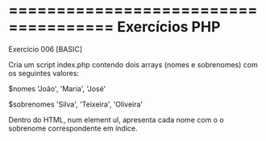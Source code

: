 =====================================
Exercícios PHP
=====================================
Exercício 006
[BASIC]

Cria um script index.php contendo dois arrays (nomes e sobrenomes) com os
seguintes valores:

$nomes
'João',
'Maria',
'José'

$sobrenomes
'Silva',
'Teixeira',
'Oliveira'

Dentro do HTML, num element ul, apresenta cada nome com o
o sobrenome correspondente em índice.
